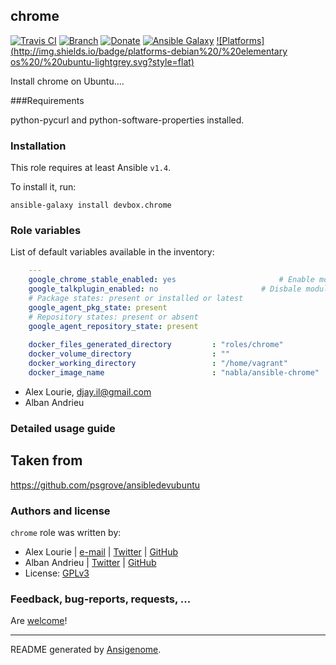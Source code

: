 ## chrome

[![Travis CI](http://img.shields.io/travis/AlbanAndrieu/ansible-chrome.svg?style=flat)](http://travis-ci.org/AlbanAndrieu/ansible-chrome) [![Branch](http://img.shields.io/github/tag/AlbanAndrieu/ansible-chrome.svg?style=flat-square)](https://github.com/AlbanAndrieu/ansible-chrome/tree/master) [![Donate](https://img.shields.io/gratipay/AlbanAndrieu.svg?style=flat)](https://www.gratipay.com/AlbanAndrieu)  [![Ansible Galaxy](http://img.shields.io/badge/galaxy-devbox.chrome-blue.svg?style=flat)](https://galaxy.ansible.com/list#/roles/1036) [![Platforms](http://img.shields.io/badge/platforms-debian%20/%20elementary os%20/%20ubuntu-lightgrey.svg?style=flat)](#)

Install chrome on Ubuntu....

###Requirements

python-pycurl and python-software-properties installed.

### Installation

This role requires at least Ansible `v1.4`. 

To install it, run:

    ansible-galaxy install devbox.chrome



### Role variables

List of default variables available in the inventory:

```yaml
    ---
    google_chrome_stable_enabled: yes                       # Enable module
    google_talkplugin_enabled: no                       # Disbale module
    # Package states: present or installed or latest
    google_agent_pkg_state: present
    # Repository states: present or absent
    google_agent_repository_state: present
    
    docker_files_generated_directory         : "roles/chrome"
    docker_volume_directory                  : ""
    docker_working_directory                 : "/home/vagrant"
    docker_image_name                        : "nabla/ansible-chrome"
```

- Alex Lourie, djay.il@gmail.com
- Alban Andrieu

### Detailed usage guide

Taken from
------------------

https://github.com/psgrove/ansibledevubuntu


### Authors and license

`chrome` role was written by:
- Alex Lourie | [e-mail](mailto:djay.il@gmail.com) | [Twitter](https://twitter.com/alourie) | [GitHub](https://github.com/alourie)
- Alban Andrieu | [Twitter](https://twitter.com/AlbanAndrieu) | [GitHub](https://github.com/AlbanAndrieu)
- License: [GPLv3](https://tldrlegal.com/license/gnu-general-public-license-v3-%28gpl-3%29)

### Feedback, bug-reports, requests, ...

Are [welcome](https://github.com/AlbanAndrieu/ansible-chrome/issues)!

***

README generated by [Ansigenome](https://github.com/nickjj/ansigenome/).
